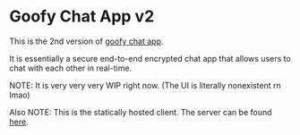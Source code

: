 # Goofy Chat App v2

This is the 2nd version of [goofy chat app](https://github.com/marceldobehere/goofy-chat-app).

It is essentially a secure end-to-end encrypted chat app that allows users to chat with each other in real-time.

NOTE: It is very very very WIP right now. (The UI is literally nonexistent rn lmao)

Also NOTE: This is the statically hosted client. The server can be found [here](https://github.com/marceldobehere/goofy-chat-app-v2). 
